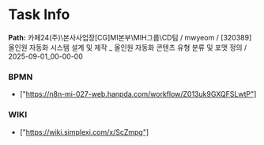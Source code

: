 # Task Info

**Path:** 카페24(주)\본사사업장\[CG]MI본부\MIH그룹\CD팀 / mwyeom / [320389] 올인원 자동화 시스템 설계 및 제작 _ 올인원 자동화 콘텐츠 유형 분류 및 포맷 정의 / 2025-09-01_00-00-00

### BPMN
- ["https://n8n-mi-027-web.hanpda.com/workflow/Z013uk9GXQFSLwtP"]

### WIKI
- ["https://wiki.simplexi.com/x/ScZmpg"]

